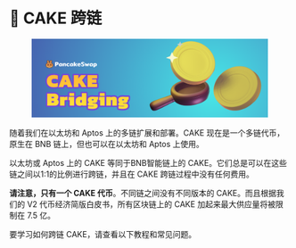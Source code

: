 # 🌉 CAKE 跨链

<figure><img src="../../.gitbook/assets/image (79).png" alt=""><figcaption></figcaption></figure>

随着我们在以太坊和 Aptos 上的多链扩展和部署。CAKE 现在是一个多链代币，原生在 BNB 链上，但也可以在以太坊和 Aptos 上使用。

以太坊或 Aptos 上的 CAKE 等同于BNB智能链上的 CAKE。它们总是可以在这些链之间以1:1的比例进行跨链，并且在 CAKE 跨链过程中没有任何费用。

**请注意，只有一个 CAKE 代币**。不同链之间没有不同版本的 CAKE。而且根据我们的 V2 代币经济简版白皮书，所有区块链上的 CAKE 加起来最大供应量将被限制在 7.5 亿。&#x20;

要学习如何跨链 CAKE，请查看以下教程和常见问题。
